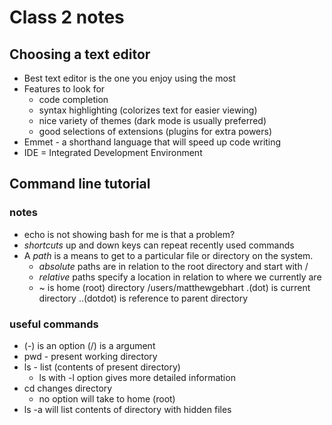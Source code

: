 # Class 2 notes

## Choosing a text editor

- Best text editor is the one you enjoy using the most
- Features to look for
  - code completion
  - syntax highlighting (colorizes text for easier viewing)
  - nice variety of themes (dark mode is usually preferred)
  - good selections of extensions (plugins for extra powers)
- Emmet - a shorthand language that will speed up code writing
- IDE = Integrated Development Environment

## Command line tutorial

### notes
- echo is not showing bash for me is that a problem?
- *shortcuts* up and down keys can repeat recently used commands
- A *path* is a means to get to a particular file or directory on the system.
  - *absolute* paths are in relation to the root directory and start with /
  - *relative* paths specify a location in relation to where we currently are
  -  ~ is home (root) directory /users/matthewgebhart .(dot) is current directory  ..(dotdot) is reference to parent directory


### useful commands

- (-) is an option (/) is a argument
- pwd - present working directory
- ls - list (contents of present directory)
  - ls with -l option gives more detailed information
- cd changes directory
  - no option will take to home (root)
- ls -a will list contents of directory with hidden files
